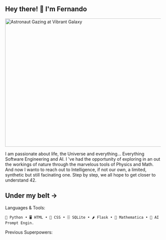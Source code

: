 ## Hey there! 👋 I'm Fernando
<!-- <img width="400" height="400" alt="GalacticPhyisiker" src="https://github.com/user-attachments/assets/07f0df5f-f099-42a8-b625-609b631f06cd" /> <img width="400" height="400" alt="AI_ORACLE" src="https://github.com/user-attachments/assets/80574f85-c622-4a6c-b757-081018d9d834" /> -->
<img width="647" height="414" alt="Astronaut Gazing at Vibrant Galaxy" src="https://github.com/user-attachments/assets/0e3dd479-39e3-4896-b425-2c2cc0267b8d" />



I am passionate about life, the Universe and everything... Everything Software Engineering and AI.
I 've had the opportunity of exploring in an out the workings of nature through the marvelous tools of Physics and Math. And now I wanto to reach out to Intelligence, if not our own, a limited, synthetic but still facinating one. Step by step, we all hope to get closer to understand 42.

## Under my belt ->

Languages & Tools:
```
🐍 Python • 🖥 HTML • 🎨 CSS • 🗄 SQLite • 🌶 Flask • 🧮 Mathematica • 🔮 AI Prompt Engin.
```
Previous Superpowers:
```

```
<!--
**fcuriel66/fcuriel66** is a ✨ _special_ ✨ repository because its `README.md` (this file) appears on your GitHub profile.

Here are some ideas to get you started:

- 🔭 I’m currently working on ...
- 🌱 I’m currently learning ...
- 👯 I’m looking to collaborate on ...
- 🤔 I’m looking for help with ...
- 💬 Ask me about ...
- 📫 How to reach me: ...
- 😄 Pronouns: ...
- ⚡ Fun fact: ...
-->
